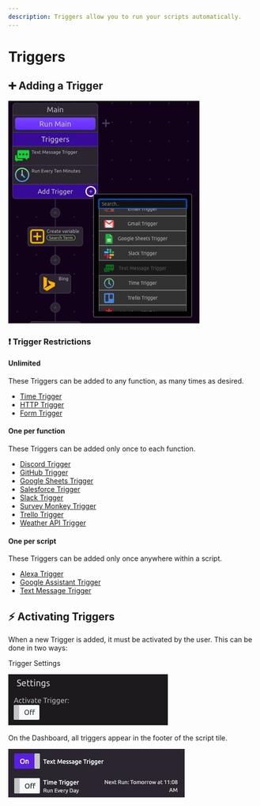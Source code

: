 ```yaml
---
description: Triggers allow you to run your scripts automatically.
---
```


# Triggers

## ➕ Adding a Trigger

![The Text Message Trigger is restricted to one per script.](../../.gitbook/assets/screen-shot-2019-07-16-at-10.54.29-am.png)

### ❗ Trigger Restrictions

#### Unlimited

These Triggers can be added to any function, as many times as desired. 

* [Time Trigger](time-trigger.md)
* [HTTP Trigger](http-trigger.md)
* [Form Trigger](form-trigger.md)

#### One per function

These Triggers can be added only once to each function.

* [Discord Trigger](discord-trigger.md)
* [GitHub Trigger](github-trigger.md)
* [Google Sheets Trigger](google-sheets-trigger.md)
* [Salesforce Trigger](salesforce-trigger.md)
* [Slack Trigger](slack-trigger.md)
* [Survey Monkey Trigger]()
* [Trello Trigger](trello-trigger.md)
* [Weather API Trigger](weather-api-trigger.md)

#### One per script

These Triggers can be added only once anywhere within a script.

* [Alexa Trigger](alexa-trigger.md)
* [Google Assistant Trigger](google-assistant-trigger.md)
* [Text Message Trigger](text-message-trigger.md)

## ⚡ Activating Triggers

When a new Trigger is added, it must be activated by the user. This can be done in two ways:

Trigger Settings

![Trigger Settings](../../.gitbook/assets/screen-shot-2019-07-16-at-11.08.46-am.png)

On the Dashboard, all triggers appear in the footer of the script tile.

![Dashboard](../../.gitbook/assets/screen-shot-2019-07-16-at-11.10.15-am.png)

